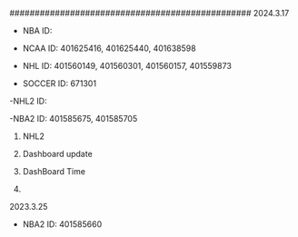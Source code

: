################################################
2024.3.17

- NBA
 ID: 

- NCAA
 ID: 401625416, 401625440, 401638598

- NHL
 ID: 401560149, 401560301, 401560157, 401559873

- SOCCER
 ID: 671301

-NHL2
 ID: 

-NBA2
 ID: 401585675, 401585705

1. NHL2
2. Dashboard update

3. DashBoard Time
4. 

2023.3.25

- NBA2
 ID: 401585660

